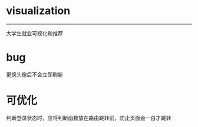 # visualization

-------------------------
大学生就业可视化和推荐

# bug
更换头像后不会立即刷新


# 可优化
判断登录状态时，应将判断函数放在路由跳转前，防止页面会一白才跳转